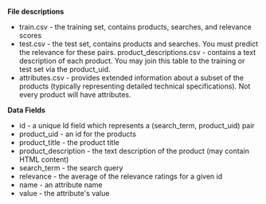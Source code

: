 **File descriptions**

* train.csv - the training set, contains products, searches, and relevance scores
* test.csv - the test set, contains products and searches. You must predict the relevance for these pairs.
product_descriptions.csv - contains a text description of each product. You may join this table to the training or test set via the product_uid.
* attributes.csv -  provides extended information about a subset of the products (typically representing detailed technical specifications). Not every product will have attributes.


**Data Fields**

* id - a unique Id field which represents a (search_term, product_uid) pair
* product_uid - an id for the products
* product_title - the product title
* product_description - the text description of the product (may contain HTML content)
* search_term - the search query
* relevance - the average of the relevance ratings for a given id
* name - an attribute name
* value - the attribute's value